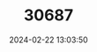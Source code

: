 ---
title: "30687"
category: "Blepharidium guatemalense"
draft: false
date: 2024-02-22 13:03:50
languages:
  Spanish; Castilian: ["Popistle", "Sacjisché, Sagisché"]
---